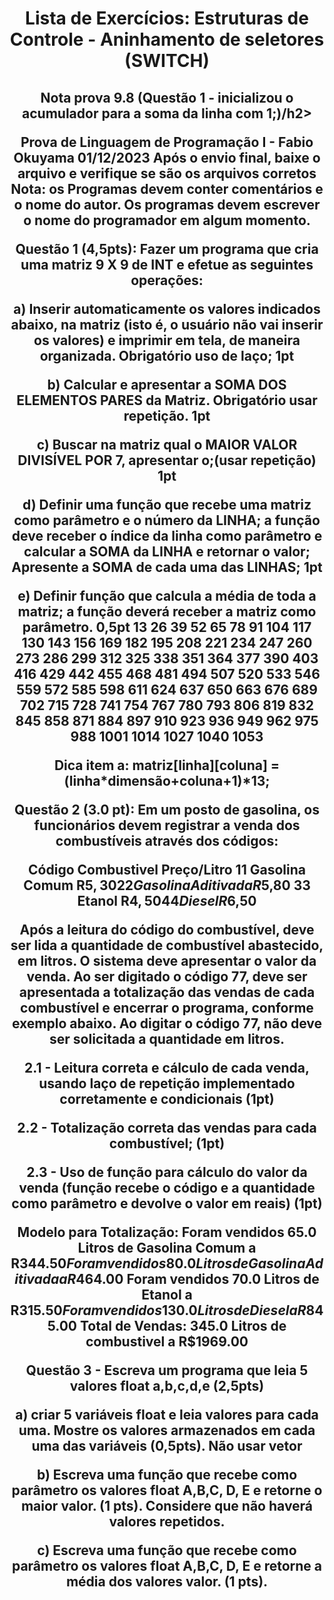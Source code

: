 <h1 align="center"> Lista de Exercícios: Estruturas de Controle - Aninhamento de seletores (SWITCH) </h1> 

<h2 align="center"> Nota prova 9.8 (Questão 1 - inicializou o acumulador para a soma da linha com 1;)/h2> 


Prova de Linguagem de Programação I - Fabio Okuyama 01/12/2023
Após o envio final, baixe o arquivo e verifique se são os arquivos corretos
Nota: os Programas devem conter comentários e o nome do autor.
Os programas devem escrever o nome do programador em algum momento.

Questão 1 (4,5pts): Fazer um programa que cria uma matriz 9 X 9 de INT e efetue as seguintes
operações:

a) Inserir automaticamente os valores indicados abaixo, na matriz (isto é, o usuário não vai
inserir os valores) e imprimir em tela, de maneira organizada. Obrigatório uso de laço;
1pt

b) Calcular e apresentar a SOMA DOS ELEMENTOS PARES da Matriz. Obrigatório usar
repetição. 1pt

c) Buscar na matriz qual o MAIOR VALOR DIVISÍVEL POR 7, apresentar o;(usar repetição)
1pt

d) Definir uma função que recebe uma matriz como parâmetro e o número da LINHA; a
função deve receber o índice da linha como parâmetro e calcular a SOMA da LINHA e
retornar o valor; Apresente a SOMA de cada uma das LINHAS; 1pt

e) Definir função que calcula a média de toda a matriz; a função deverá receber a matriz
como parâmetro. 0,5pt
13 26 39 52 65 78 91 104 117
130 143 156 169 182 195 208 221 234
247 260 273 286 299 312 325 338 351
364 377 390 403 416 429 442 455 468
481 494 507 520 533 546 559 572 585
598 611 624 637 650 663 676 689 702
715 728 741 754 767 780 793 806 819
832 845 858 871 884 897 910 923 936
949 962 975 988 1001 1014 1027 1040 1053

Dica item a: matriz[linha][coluna] = (linha*dimensão+coluna+1)*13;

Questão 2 (3.0 pt): Em um posto de gasolina, os funcionários devem registrar a venda dos
combustíveis através dos códigos:

Código Combustivel Preço/Litro
11 Gasolina Comum R$5,30
22 Gasolina Aditivada R$5,80
33 Etanol R$4,50
44 Diesel R$6,50

Após a leitura do código do combustível, deve ser lida a quantidade de combustível
abastecido, em litros. O sistema deve apresentar o valor da venda.
Ao ser digitado o código 77, deve ser apresentada a totalização das vendas de cada
combustível e encerrar o programa, conforme exemplo abaixo.
Ao digitar o código 77, não deve ser solicitada a quantidade em litros.

2.1 - Leitura correta e cálculo de cada venda, usando laço de repetição implementado
corretamente e condicionais (1pt)

2.2 - Totalização correta das vendas para cada combustível; (1pt)

2.3 - Uso de função para cálculo do valor da venda (função recebe o código e a quantidade
como parâmetro e devolve o valor em reais) (1pt)

Modelo para Totalização:
Foram vendidos 65.0 Litros de Gasolina Comum a R$344.50
Foram vendidos 80.0 Litros de Gasolina Aditivada a R$464.00
Foram vendidos 70.0 Litros de Etanol a R$315.50
Foram vendidos 130.0 Litros de Diesel a R$845.00
Total de Vendas: 345.0 Litros de combustivel a R$1969.00

Questão 3 - Escreva um programa que leia 5 valores float a,b,c,d,e (2,5pts)

a) criar 5 variáveis float e leia valores para cada uma. Mostre os valores armazenados em cada
uma das variáveis (0,5pts). Não usar vetor

b) Escreva uma função que recebe como parâmetro os valores float A,B,C, D, E e retorne o
maior valor. (1 pts). Considere que não haverá valores repetidos.

c) Escreva uma função que recebe como parâmetro os valores float A,B,C, D, E e retorne a
média dos valores valor. (1 pts).

